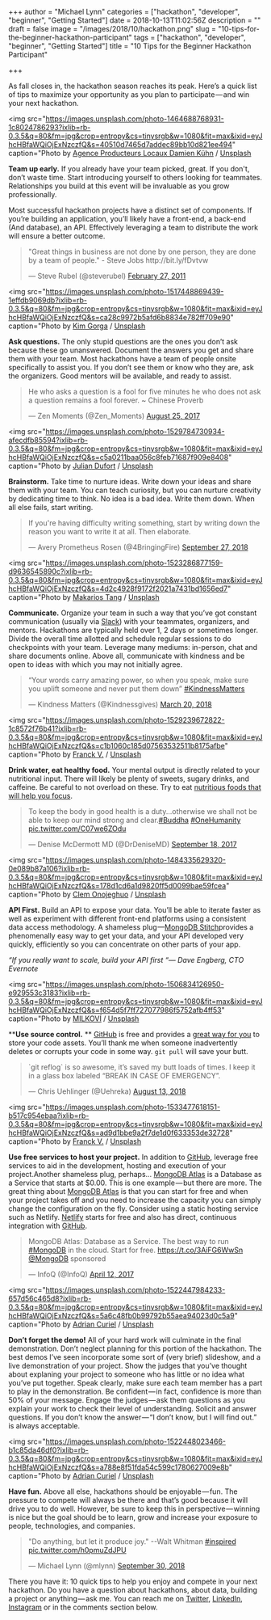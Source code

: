 +++
author = "Michael Lynn"
categories = ["hackathon", "developer", "beginner", "Getting Started"]
date = 2018-10-13T11:02:56Z
description = ""
draft = false
image = "/images/2018/10/hackathon.png"
slug = "10-tips-for-the-beginner-hackathon-participant"
tags = ["hackathon", "developer", "beginner", "Getting Started"]
title = "10 Tips for the Beginner Hackathon Participant"

+++

As fall closes in, the hackathon season reaches its peak. Here’s a quick list of tips to maximize your opportunity as you plan to participate — and win your next hackathon.

<img src="https://images.unsplash.com/photo-1464688768931-1c8024786293?ixlib=rb-0.3.5&q=80&fm=jpg&crop=entropy&cs=tinysrgb&w=1080&fit=max&ixid=eyJhcHBfaWQiOjExNzczfQ&s=40510d7465d7addec89bb10d821ee494" caption="Photo by <a href="https://unsplash.com/@producteurslocaux?utm_source=ghost&utm_medium=referral&utm_campaign=api-credit">Agence Producteurs Locaux Damien Kühn</a> / <a href="https://unsplash.com/?utm_source=ghost&utm_medium=referral&utm_campaign=api-credit">Unsplash</a>

****Team up early.**** If you already have your team picked, great. If you don't, don’t waste time. Start introducing yourself to others looking for teammates. Relationships you build at this event will be invaluable as you grow professionally.

Most successful hackathon projects have a distinct set of components. If you’re building an application, you’ll likely have a front-end, a back-end (And database), an API. Effectively leveraging a team to distribute the work will ensure a better outcome.

<blockquote class="twitter-tweet"><p lang="en" dir="ltr">&quot;Great things in business are not done by one person, they are done by a team of people.&quot; - Steve Jobs http://bit.ly/fDvtvw</p>&mdash; Steve Rubel (@steverubel) <a href="https://twitter.com/steverubel/status/41658301901049857?ref_src=twsrc%5Etfw">February 27, 2011</a></blockquote>
<script async src="https://platform.twitter.com/widgets.js" charset="utf-8"></script>

<img src="https://images.unsplash.com/photo-1517448869439-1effdb9069db?ixlib=rb-0.3.5&q=80&fm=jpg&crop=entropy&cs=tinysrgb&w=1080&fit=max&ixid=eyJhcHBfaWQiOjExNzczfQ&s=ca28c9972b5afd6b8834e782ff709e90" caption="Photo by <a href="https://unsplash.com/@kimgorga?utm_source=ghost&utm_medium=referral&utm_campaign=api-credit">Kim Gorga</a> / <a href="https://unsplash.com/?utm_source=ghost&utm_medium=referral&utm_campaign=api-credit">Unsplash</a>

****Ask questions.**** The only stupid questions are the ones you don’t ask because these go unanswered. Document the answers you get and share them with your team. Most hackathons have a team of people onsite specifically to assist you. If you don’t see them or know who they are, ask the organizers. Good mentors will be available, and ready to assist.

<blockquote class="twitter-tweet"><p lang="en" dir="ltr">He who asks a question is a fool for five minutes he who does not ask a question remains a fool forever. ~ Chinese Proverb</p>&mdash; Zen Moments (@Zen_Moments) <a href="https://twitter.com/Zen_Moments/status/900924784451702784?ref_src=twsrc%5Etfw">August 25, 2017</a></blockquote>
<script async src="https://platform.twitter.com/widgets.js" charset="utf-8"></script>

 <img src="https://images.unsplash.com/photo-1529784730934-afecdfb85594?ixlib=rb-0.3.5&q=80&fm=jpg&crop=entropy&cs=tinysrgb&w=1080&fit=max&ixid=eyJhcHBfaWQiOjExNzczfQ&s=c5a0211baa056c8feb71687f909e8408" caption="Photo by <a href="https://unsplash.com/@juliandufort?utm_source=ghost&utm_medium=referral&utm_campaign=api-credit">Julian Dufort</a> / <a href="https://unsplash.com/?utm_source=ghost&utm_medium=referral&utm_campaign=api-credit">Unsplash</a>

****Brainstorm.**** Take time to nurture ideas. Write down your ideas and share them with your team. You can teach curiosity, but you can nurture creativity by dedicating time to think. No idea is a bad idea. Write them down. When all else fails, start writing.

<blockquote class="twitter-tweet"><p lang="en" dir="ltr">If you&#39;re having difficulty writing something, start by writing down the reason you want to write it at all. Then elaborate.</p>&mdash; Avery Prometheus Rosen (@4BringingFire) <a href="https://twitter.com/4BringingFire/status/1045116816354349056?ref_src=twsrc%5Etfw">September 27, 2018</a></blockquote>
<script async src="https://platform.twitter.com/widgets.js" charset="utf-8"></script>

 <img src="https://images.unsplash.com/photo-1523286877159-d9636545890c?ixlib=rb-0.3.5&q=80&fm=jpg&crop=entropy&cs=tinysrgb&w=1080&fit=max&ixid=eyJhcHBfaWQiOjExNzczfQ&s=4d2c4928f9172f2021a7431bd1656ed7" caption="Photo by <a href="https://unsplash.com/@makariostang?utm_source=ghost&utm_medium=referral&utm_campaign=api-credit">Makarios Tang</a> / <a href="https://unsplash.com/?utm_source=ghost&utm_medium=referral&utm_campaign=api-credit">Unsplash</a>

****Communicate.**** Organize your team in such a way that you’ve got constant communication (usually via [Slack](http://slack.com/)) with your teammates, organizers, and mentors. Hackathons are typically held over 1, 2 days or sometimes longer. Divide the overall time allotted and schedule regular sessions to do checkpoints with your team. Leverage many mediums: in-person, chat and share documents online. Above all, communicate with kindness and be open to ideas with which you may not initially agree.

<blockquote class="twitter-tweet"><p lang="en" dir="ltr">“Your words carry amazing power, so when you speak, make sure you uplift someone and never put them down” <a href="https://twitter.com/hashtag/KindnessMatters?src=hash&amp;ref_src=twsrc%5Etfw">#KindnessMatters</a></p>&mdash; Kindness Matters (@Kindnessgives) <a href="https://twitter.com/Kindnessgives/status/976201948104978432?ref_src=twsrc%5Etfw">March 20, 2018</a></blockquote>
<script async src="https://platform.twitter.com/widgets.js" charset="utf-8"></script>

 <img src="https://images.unsplash.com/photo-1529239672822-1c8572f76b41?ixlib=rb-0.3.5&q=80&fm=jpg&crop=entropy&cs=tinysrgb&w=1080&fit=max&ixid=eyJhcHBfaWQiOjExNzczfQ&s=c1b1060c185d07563532511b8175afbe" caption="Photo by <a href="https://unsplash.com/@franckinjapan?utm_source=ghost&utm_medium=referral&utm_campaign=api-credit">Franck V.</a> / <a href="https://unsplash.com/?utm_source=ghost&utm_medium=referral&utm_campaign=api-credit">Unsplash</a>

****Drink water, eat healthy food.**** Your mental output is directly related to your nutritional input. There will likely be plenty of sweets, sugary drinks, and caffeine. Be careful to not overload on these. Try to eat [nutritious foods that will help you focus](https://chopra.com/articles/12-foods-to-help-you-focus).

<blockquote class="twitter-tweet"><p lang="en" dir="ltr">To keep the body in good health is a duty...otherwise we shall not be able to keep our mind strong and clear.<a href="https://twitter.com/hashtag/Buddha?src=hash&amp;ref_src=twsrc%5Etfw">#Buddha</a> <a href="https://twitter.com/hashtag/OneHumanity?src=hash&amp;ref_src=twsrc%5Etfw">#OneHumanity</a> <a href="https://t.co/C07we6ZOdu">pic.twitter.com/C07we6ZOdu</a></p>&mdash; Denise McDermott MD (@DrDeniseMD) <a href="https://twitter.com/DrDeniseMD/status/909834841943953409?ref_src=twsrc%5Etfw">September 18, 2017</a></blockquote>
<script async src="https://platform.twitter.com/widgets.js" charset="utf-8"></script>

 <img src="https://images.unsplash.com/photo-1484335629320-0e089b87a106?ixlib=rb-0.3.5&q=80&fm=jpg&crop=entropy&cs=tinysrgb&w=1080&fit=max&ixid=eyJhcHBfaWQiOjExNzczfQ&s=178d1cd6a1d9820ff5d0099bae59fcea" caption="Photo by <a href="https://unsplash.com/@clemono2?utm_source=ghost&utm_medium=referral&utm_campaign=api-credit">Clem Onojeghuo</a> / <a href="https://unsplash.com/?utm_source=ghost&utm_medium=referral&utm_campaign=api-credit">Unsplash</a>

****API First.**** Build an API to expose your data. You’ll be able to iterate faster as well as experiment with different front-end platforms using a consistent data access methodology. A shameless plug —[MongoDB Stitch](http://mongodb.com/stitch)provides a phenomenally easy way to get your data, and your API developed very quickly, efficiently so you can concentrate on other parts of your app.

_“If you really want to scale, build your API first “— Dave Engberg, CTO Evernote_

 <img src="https://images.unsplash.com/photo-1506834126950-e929553c3183?ixlib=rb-0.3.5&q=80&fm=jpg&crop=entropy&cs=tinysrgb&w=1080&fit=max&ixid=eyJhcHBfaWQiOjExNzczfQ&s=f654d5f7ff727077986f5752afb4ff53" caption="Photo by <a href="https://unsplash.com/@milkovi?utm_source=ghost&utm_medium=referral&utm_campaign=api-credit">MILKOVÍ</a> / <a href="https://unsplash.com/?utm_source=ghost&utm_medium=referral&utm_campaign=api-credit">Unsplash</a>

****Use source control.** ** [GitHub](http://github.com/) is free and provides a [great way for you](https://guides.github.com/activities/hello-world/) to store your code assets. You’ll thank me when someone inadvertently deletes or corrupts your code in some way. `git pull` will save your butt.

<blockquote class="twitter-tweet"><p lang="en" dir="ltr">`git reflog` is so awesome, it’s saved my butt loads of times. I keep it in a glass box labeled “BREAK IN CASE OF EMERGENCY”.</p>&mdash; Chris Uehlinger (@Uehreka) <a href="https://twitter.com/Uehreka/status/1028859846374969345?ref_src=twsrc%5Etfw">August 13, 2018</a></blockquote>
<script async src="https://platform.twitter.com/widgets.js" charset="utf-8"></script>

 <img src="https://images.unsplash.com/photo-1533477618151-b517c954ebaa?ixlib=rb-0.3.5&q=80&fm=jpg&crop=entropy&cs=tinysrgb&w=1080&fit=max&ixid=eyJhcHBfaWQiOjExNzczfQ&s=ad9d1bbe9a2f7de1d0f633353de32728" caption="Photo by <a href="https://unsplash.com/@franckinjapan?utm_source=ghost&utm_medium=referral&utm_campaign=api-credit">Franck V.</a> / <a href="https://unsplash.com/?utm_source=ghost&utm_medium=referral&utm_campaign=api-credit">Unsplash</a>

****Use free services to host your project.**** In addition to [GitHub](http://github.com/), leverage free services to aid in the development, hosting and execution of your project.Another shameless plug, perhaps… [MongoDB Atlas](http://www.mongodb.com/cloud) is a Database as a Service that starts at $0.00. This is one example — but there are more. The great thing about [MongoDB Atlas](http://cloud.mongodb.com/) is that you can start for free and when your project takes off and you need to increase the capacity you can simply change the configuration on the fly. Consider using a static hosting service such as Netlify. [Netlify](http://www.netlify.com/) starts for free and also has direct, continuous integration with [GitHub](http://www.github.com/).

<blockquote class="twitter-tweet"><p lang="en" dir="ltr">MongoDB Atlas: Database as a Service. The best way to run <a href="https://twitter.com/hashtag/MongoDB?src=hash&amp;ref_src=twsrc%5Etfw">#MongoDB</a> in the cloud. Start for free. <a href="https://t.co/3AiFG6WwSn">https://t.co/3AiFG6WwSn</a> <a href="https://twitter.com/MongoDB?ref_src=twsrc%5Etfw">@MongoDB</a> sponsored</p>&mdash; InfoQ (@InfoQ) <a href="https://twitter.com/InfoQ/status/852265095602331650?ref_src=twsrc%5Etfw">April 12, 2017</a></blockquote>
<script async src="https://platform.twitter.com/widgets.js" charset="utf-8"></script>

 <img src="https://images.unsplash.com/photo-1522447984233-657d56c465d8?ixlib=rb-0.3.5&q=80&fm=jpg&crop=entropy&cs=tinysrgb&w=1080&fit=max&ixid=eyJhcHBfaWQiOjExNzczfQ&s=5a6c48fb0b99792b55aea94023d0c5a9" caption="Photo by <a href="https://unsplash.com/@adriancuriel?utm_source=ghost&utm_medium=referral&utm_campaign=api-credit">Adrian Curiel</a> / <a href="https://unsplash.com/?utm_source=ghost&utm_medium=referral&utm_campaign=api-credit">Unsplash</a>

****Don’t forget the demo!**** All of your hard work will culminate in the final demonstration. Don’t neglect planning for this portion of the hackathon. The best demos I’ve seen incorporate some sort of (very brief) slideshow, and a live demonstration of your project. Show the judges that you’ve thought about explaning your project to someone who has little or no idea what you’ve put together. Speak clearly, make sure each team member has a part to play in the demonstration. Be confident — in fact, confidence is more than 50% of your message. Engage the judges — ask them questions as you explain your work to check their level of understanding. Solicit and answer questions. If you don’t know the answer — “I don’t know, but I will find out.” is always acceptable.

 <img src="https://images.unsplash.com/photo-1522448023466-b1c85da46df0?ixlib=rb-0.3.5&q=80&fm=jpg&crop=entropy&cs=tinysrgb&w=1080&fit=max&ixid=eyJhcHBfaWQiOjExNzczfQ&s=a788e8f51fda54c599c1780627009e8b" caption="Photo by <a href="https://unsplash.com/@adriancuriel?utm_source=ghost&utm_medium=referral&utm_campaign=api-credit">Adrian Curiel</a> / <a href="https://unsplash.com/?utm_source=ghost&utm_medium=referral&utm_campaign=api-credit">Unsplash</a>

****Have fun.**** Above all else, hackathons should be enjoyable — fun. The pressure to compete will always be there and that’s good because it will drive you to do well. However, be sure to keep this in perspective — winning is nice but the goal should be to learn, grow and increase your exposure to people, technologies, and companies.

<blockquote class="twitter-tweet"><p lang="en" dir="ltr">&quot;Do anything, but let it produce joy.&quot; --Walt Whitman <a href="https://twitter.com/hashtag/inspired?src=hash&amp;ref_src=twsrc%5Etfw">#inspired</a> <a href="https://t.co/h0pmuZdJPU">pic.twitter.com/h0pmuZdJPU</a></p>&mdash; Michael Lynn (@mlynn) <a href="https://twitter.com/mlynn/status/1046457750803369986?ref_src=twsrc%5Etfw">September 30, 2018</a></blockquote>
<script async src="https://platform.twitter.com/widgets.js" charset="utf-8"></script>

There you have it: 10 quick tips to help you enjoy and compete in your next hackathon. Do you have a question about hackathons, about data, building a project or anything — ask me. You can reach me on [Twitter](https://twitter.com/mlynn), [LinkedIn](https://www.linkedin.com/in/mlynn/), [Instagram](https://www.instagram.com/mlynnstagram/) or in the comments section below.

